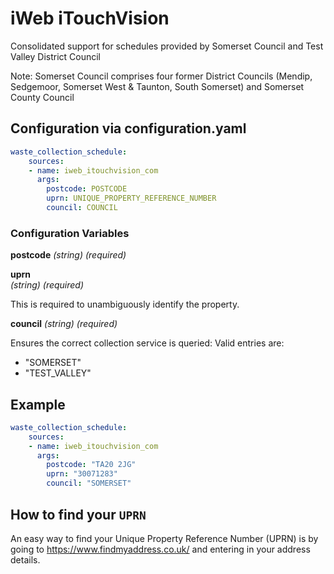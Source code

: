 # iWeb iTouchVision

Consolidated support for schedules provided by Somerset Council and Test Valley District Council

Note: Somerset Council comprises four former District Councils (Mendip, Sedgemoor, Somerset West & Taunton, South Somerset) and Somerset County Council

## Configuration via configuration.yaml

```yaml
waste_collection_schedule:
    sources:
    - name: iweb_itouchvision_com
      args:
        postcode: POSTCODE
        uprn: UNIQUE_PROPERTY_REFERENCE_NUMBER
        council: COUNCIL
```

### Configuration Variables

**postcode**
*(string) (required)*


**uprn**  
*(string) (required)*

This is required to unambiguously identify the property.


**council**
*(string) (required)*

Ensures the correct collection service is queried: Valid entries are:
 - "SOMERSET"
 - "TEST_VALLEY"




## Example

```yaml
waste_collection_schedule:
    sources:
    - name: iweb_itouchvision_com
      args:
        postcode: "TA20 2JG"
        uprn: "30071283"
        council: "SOMERSET"
```

## How to find your `UPRN`

An easy way to find your Unique Property Reference Number (UPRN) is by going to <https://www.findmyaddress.co.uk/> and entering in your address details.
